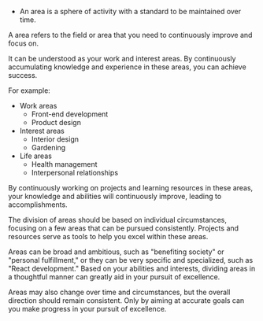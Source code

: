 - An area is a sphere of activity with a standard to be maintained over time.

A area refers to the field or area that you need to continuously improve and focus on.

It can be understood as your work and interest areas. By continuously accumulating knowledge and experience in these areas, you can achieve success.

For example:

- Work areas
    - Front-end development
    - Product design
- Interest areas
    - Interior design
    - Gardening
- Life areas
    - Health management
    - Interpersonal relationships

By continuously working on projects and learning resources in these areas, your knowledge and abilities will continuously improve, leading to accomplishments.

The division of areas should be based on individual circumstances, focusing on a few areas that can be pursued consistently. Projects and resources serve as tools to help you excel within these areas.

Areas can be broad and ambitious, such as "benefiting society" or "personal fulfillment," or they can be very specific and specialized, such as "React development." Based on your abilities and interests, dividing areas in a thoughtful manner can greatly aid in your pursuit of excellence.

Areas may also change over time and circumstances, but the overall direction should remain consistent. Only by aiming at accurate goals can you make progress in your pursuit of excellence.